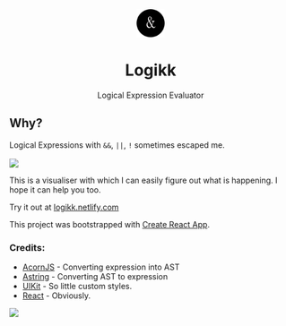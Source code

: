 <div align="center">
  <img src="public/logo.png" height="50" />
  <h1>Logikk</h1>
  <p>Logical Expression Evaluator</p>
</div>

## Why?

Logical Expressions with `&&`, `||`, `!` sometimes escaped me.

<img src="https://i.imgur.com/kGYkFKi.gif" align="center" />

This is a visualiser with which I can easily figure out what is happening. I hope it can help you too.

Try it out at [logikk.netlify.com](https://logikk.netlify.com/)

This project was bootstrapped with [Create React App](https://github.com/facebook/create-react-app).

### Credits:

- [AcornJS](https://github.com/acornjs/acorn) - Converting expression into AST
- [Astring](https://github.com/davidbonnet/astring) - Converting AST to expression
- [UIKit](https://getuikit.com/) - So little custom styles.
- [React](https://reactjs.org) - Obviously.

<a href="https://www.netlify.com">
  <img src="https://www.netlify.com/img/global/badges/netlify-color-accent.svg"/>
</a>
